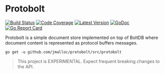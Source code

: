 # Protobolt

[![Build Status](http://img.shields.io/travis/jmalloc/protobolt/master.svg)](https://travis-ci.org/jmalloc/protobolt)
[![Code Coverage](https://img.shields.io/codecov/c/github/jmalloc/protobolt/master.svg)](https://codecov.io/github/jmalloc/protobolt)
[![Latest Version](https://img.shields.io/github/tag/jmalloc/protobolt.svg?label=semver)](https://semver.org)
[![GoDoc](https://godoc.org/github.com/jmalloc/protobolt?status.svg)](https://godoc.org/github.com/jmalloc/protobolt/src/ax)
[![Go Report Card](https://goreportcard.com/badge/github.com/jmalloc/protobolt)](https://goreportcard.com/report/github.com/jmalloc/protobolt)

  Protobolt is a simple document store implemented on top of BoltDB where
  document content is represented as protocol buffers messages.

    go get -u github.com/jmalloc/protobolt/src/protobolt

> This project is EXPERIMENTAL. Expect frequent breaking changes to the API.
